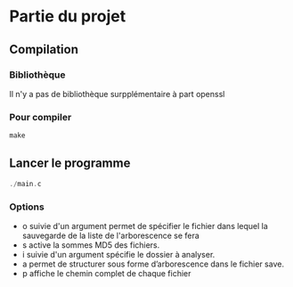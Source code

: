 # Partie du projet

## Compilation 

### Bibliothèque

Il n'y a pas de bibliothèque surpplémentaire à part openssl 



### Pour compiler

```c
make 
```

## Lancer le programme

```c 
./main.c 
```

### Options 

 - o suivie d'un argument permet de spécifier le fichier dans lequel la sauvegarde de la liste de l'arborescence se fera
 - s active la sommes MD5 des fichiers. 
 - i suivie d'un argument spécifie le dossier à analyser. 
 - a permet de structurer sous forme d’arborescence dans le fichier save.
 - p affiche le chemin complet de chaque fichier